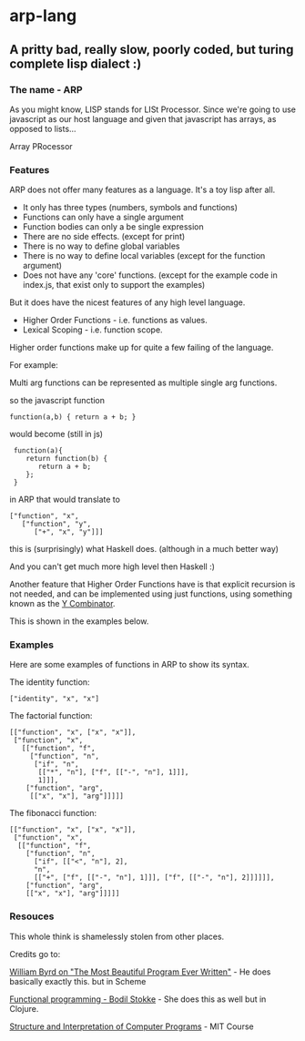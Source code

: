 # arp-lang


## A pritty bad, really slow, poorly coded, but turing complete lisp dialect :)


### The name - ARP

As you might know, LISP stands for LISt Processor. Since we're going to use javascript as our host language and given that javascript has arrays, as opposed to lists...

Array PRocessor

### Features

ARP does not offer many features as a language. It's a toy lisp after all.

- It only has three types (numbers, symbols and functions)
- Functions can only have a single argument
- Function bodies can only a be single expression
- There are no side effects. (except for print)
- There is no way to define global variables
- There is no way to define local variables (except for the function argument)
- Does not have any 'core' functions. (except for the example code in index.js, that exist only to support the examples)

But it does have the nicest features of any high level language.

- Higher Order Functions - i.e. functions as values.
- Lexical Scoping - i.e. function scope.


Higher order functions make up for quite a few failing of the language.

For example:

Multi arg functions can be represented as multiple single arg functions.

so the javascript function

```
function(a,b) { return a + b; }
```

would become (still in js) 

```
 function(a){ 
    return function(b) { 
       return a + b;
    }; 
 }
```

in ARP that would translate to 

```
["function", "x",
   ["function", "y",
      ["+", "x", "y"]]]
```

this is (surprisingly) what Haskell does. (although in a much better way)

And you can't get much more high level then Haskell :) 


Another feature that Higher Order Functions have is that explicit recursion is not needed, and can be implemented using just functions, using something known as the [Y Combinator](http://kestas.kuliukas.com/YCombinatorExplained/).


This is shown in the examples below.


### Examples 

Here are some examples of functions in ARP to show its syntax.

The identity function:

```
["identity", "x", "x"]
```

The factorial function:

```
[["function", "x", ["x", "x"]],
 ["function", "x",
   [["function", "f",
     ["function", "n", 
      ["if", "n",
       [["*", "n"], ["f", [["-", "n"], 1]]],
       1]]],
    ["function", "arg",
     [["x", "x"], "arg"]]]]]
```

The fibonacci function:

```
[["function", "x", ["x", "x"]],
 ["function", "x",
  [["function", "f",
    ["function", "n",
      ["if", [["<", "n"], 2],
      "n",
      [["+", ["f", [["-", "n"], 1]]], ["f", [["-", "n"], 2]]]]]],
    ["function", "arg",
    [["x", "x"], "arg"]]]]]
```




### Resouces

This whole think is shamelessly stolen from other places.

Credits go to:

[William Byrd on "The Most Beautiful Program Ever Written"](https://www.youtube.com/watch?v=OyfBQmvr2Hc) - He does basically exactly this. but in Scheme

[Functional programming - Bodil Stokke](https://www.youtube.com/watch?v=DHubfS8E--o) - She does this as well but in Clojure.


[Structure and Interpretation of Computer Programs](https://www.youtube.com/playlist?list=PL7BcsI5ueSNFPCEisbaoQ0kXIDX9rR5FF) - MIT Course
